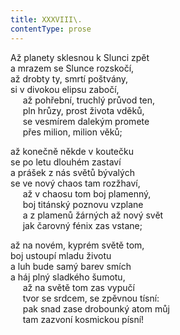 ```yaml
---
title: XXXVIII\.
contentType: prose
---
```


Až planety sklesnou k Slunci zpět  
a mrazem se Slunce rozskočí,  
až drobty ty, smrtí poštvány,  
si v divokou elipsu zabočí,  
     až pohřební, truchlý průvod ten,  
     pln hrůzy, prost života vděků,  
     se vesmírem dalekým promete  
     přes milion, milion věků;

až konečně někde v koutečku  
se po letu dlouhém zastaví  
a prášek z nás světů bývalých  
se ve nový chaos tam rozžhaví,  
     až v chaosu tom boj plamenný,  
     boj titánský poznovu vzplane  
     a z plamenů žárných až nový svět  
     jak čarovný fénix zas vstane;

až na novém, kyprém světě tom,  
boj ustoupí mladu životu  
a luh bude samý barev smích  
a háj plný sladkého šumotu,  
     až na světě tom zas vypučí  
     tvor se srdcem, se zpěvnou tísní:  
     pak snad zase drobounký atom můj  
     tam zazvoní kosmickou písní!

